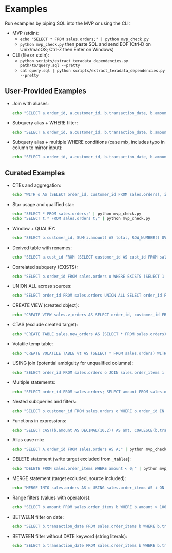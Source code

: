 # Examples

Run examples by piping SQL into the MVP or using the CLI:

- MVP (stdin):
  - `echo "SELECT * FROM sales.orders;" | python mvp_check.py`
  - `python mvp_check.py` then paste SQL and send EOF (Ctrl-D on Unix/macOS; Ctrl-Z then Enter on Windows)
- CLI (file or stdin):
  - `python scripts/extract_teradata_dependencies.py path/to/query.sql --pretty`
  - `cat query.sql | python scripts/extract_teradata_dependencies.py --pretty`

## User-Provided Examples

- Join with aliases:
  ```bash
  echo "SELECT a.order_id, a.customer_id, b.transaction_date, b.amount FROM sales.orders as a left join sales.order_items as b on a.order_id = b.order_id;" | python mvp_check.py
  ```

- Subquery alias + WHERE filter:
  ```bash
  echo "SELECT a.order_id, a.customer_id, b.transaction_date, b.amount FROM (select order_id, customer_id FROM sales.orders) as a left join sales.order_items as b on a.order_id = b.order_id where b.transaction_id = 117;" | python mvp_check.py
  ```

- Subquery alias + multiple WHERE conditions (case mix, includes typo in column to mirror input):
  ```bash
  echo "SELECT a.order_id, a.customer_id, b.transaction_date, b.amount FROM (select order_id, customer_id FROM sales.orders) as a left join sales.order_items as b on a.order_id = b.order_id where b.transaction_id = 117 and (b.transacton_type='credit' or b.transacton_type='Debit');" | python mvp_check.py
  ```

## Curated Examples

- CTEs and aggregation:
  ```bash
  echo "WITH o AS (SELECT order_id, customer_id FROM sales.orders), i AS (SELECT order_id, SUM(amount) AS amt FROM sales.order_items GROUP BY 1) SELECT o.customer_id, i.amt FROM o JOIN i USING (order_id);" | python mvp_check.py
  ```

- Star usage and qualified star:
  ```bash
  echo "SELECT * FROM sales.orders;" | python mvp_check.py
  echo "SELECT t.* FROM sales.orders t;" | python mvp_check.py
  ```

- Window + QUALIFY:
  ```bash
  echo "SELECT o.customer_id, SUM(i.amount) AS total, ROW_NUMBER() OVER (PARTITION BY o.customer_id ORDER BY MAX(i.transaction_date) DESC) rn FROM sales.orders o JOIN sales.order_items i ON o.order_id = i.order_id GROUP BY o.customer_id QUALIFY rn = 1;" | python mvp_check.py
  ```

- Derived table with renames:
  ```bash
  echo "SELECT a.cust_id FROM (SELECT customer_id AS cust_id FROM sales.orders) a;" | python mvp_check.py
  ```

- Correlated subquery (EXISTS):
  ```bash
  echo "SELECT o.order_id FROM sales.orders o WHERE EXISTS (SELECT 1 FROM sales.order_items i WHERE i.order_id = o.order_id);" | python mvp_check.py
  ```

- UNION ALL across sources:
  ```bash
  echo "SELECT order_id FROM sales.orders UNION ALL SELECT order_id FROM sales.returns;" | python mvp_check.py
  ```

- CREATE VIEW (created object):
  ```bash
  echo "CREATE VIEW sales.v_orders AS SELECT order_id, customer_id FROM sales.orders; SELECT customer_id FROM sales.v_orders;" | python mvp_check.py
  ```

- CTAS (exclude created target):
  ```bash
  echo "CREATE TABLE sales.new_orders AS (SELECT * FROM sales.orders) WITH DATA; SELECT COUNT(*) FROM sales.new_orders;" | python mvp_check.py
  ```

- Volatile temp table:
  ```bash
  echo "CREATE VOLATILE TABLE vt AS (SELECT * FROM sales.orders) WITH DATA ON COMMIT PRESERVE ROWS; SELECT vt.order_id FROM vt;" | python mvp_check.py
  ```

- USING join (potential ambiguity for unqualified columns):
  ```bash
  echo "SELECT order_id FROM sales.orders o JOIN sales.order_items i USING(order_id);" | python mvp_check.py
  ```

- Multiple statements:
  ```bash
  echo "SELECT order_id FROM sales.orders; SELECT amount FROM sales.order_items;" | python mvp_check.py
  ```

- Nested subqueries and filters:
  ```bash
  echo "SELECT o.customer_id FROM sales.orders o WHERE o.order_id IN (SELECT order_id FROM (SELECT order_id FROM sales.order_items) i2);" | python mvp_check.py
  ```

- Functions in expressions:
  ```bash
  echo "SELECT CAST(b.amount AS DECIMAL(10,2)) AS amt, COALESCE(b.transaction_date, DATE '2000-01-01') AS txn_dt FROM sales.order_items b;" | python mvp_check.py
  ```

- Alias case mix:
  ```bash
  echo "SELECT A.order_id FROM sales.orders AS A;" | python mvp_check.py
  ```

- DELETE statement (write target excluded from `_tables`):
  ```bash
  echo "DELETE FROM sales.order_items WHERE amount < 0;" | python mvp_check.py
  ```

- MERGE statement (target excluded, source included):
  ```bash
  echo "MERGE INTO sales.orders AS o USING sales.order_items AS i ON o.order_id = i.order_id WHEN MATCHED THEN UPDATE SET customer_id = i.customer_id WHEN NOT MATCHED THEN INSERT (order_id, customer_id) VALUES (i.order_id, i.customer_id);" | python mvp_check.py
  ```

- Range filters (values with operators):
  ```bash
  echo "SELECT b.amount FROM sales.order_items b WHERE b.amount > 100 AND b.amount <= 200;" | python mvp_check.py
  ```

- BETWEEN filter on date:
  ```bash
  echo "SELECT b.transaction_date FROM sales.order_items b WHERE b.transaction_date BETWEEN DATE '2024-01-01' AND DATE '2024-12-31';" | python mvp_check.py
  ```

- BETWEEN filter without DATE keyword (string literals):
  ```bash
  echo "SELECT b.transaction_date FROM sales.order_items b WHERE b.transaction_date BETWEEN '2024-01-01' AND '2024-12-31';" | python mvp_check.py
  ```
